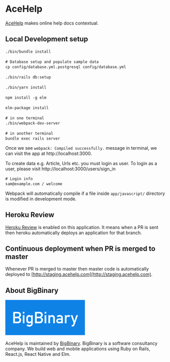 # AceHelp

[AceHelp](https://www.acehelp.com) makes online help docs contextual.

## Local Development setup

```
./bin/bundle install

# Database setup and populate sample data
cp config/database.yml.postgresql config/database.yml

./bin/rails db:setup

./bin/yarn install

npm install -g elm

elm-package install

# in one terminal
./bin/webpack-dev-server

# in another terminal
bundle exec rails server
```

Once we see `webpack: Compiled successfully.` message in terminal,
we can visit the app at http://localhost:3000.

To create data e.g. Article, Urls etc. you must login as user.
To login as a user, please visit http://localhost:3000/users/sign_in

```
# Login info
sam@example.com / welcome
```

Webpack will automatically compile if a file inside `app/javascript/` directory is modified in development mode.

## Heroku Review

[Heroku Review](https://devcenter.heroku.com/articles/github-integration-review-apps)
is enabled on this application. It means when a PR is sent then heroku
automatically deploys an application for that branch.

## Continuous deployment when PR is merged to master

Whenever PR is merged to master then master code is automatically deployed to [http://staging.acehelp.com](http://staging.acehelp.com).

## About BigBinary

![BigBinary](https://raw.githubusercontent.com/bigbinary/bigbinary-assets/press-assets/PNG/logo-light-solid-small.png?raw=true)

AceHelp is maintained by [BigBinary](https://www.BigBinary.com). BigBinary is a software consultancy company. We build web and mobile applications using Ruby on Rails, React.js, React Native and Elm.
